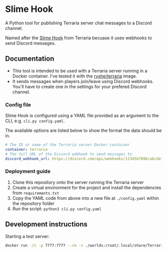 # Slime Hook

A Python tool for publishing Terraria server chat messages to a Discord channel.

Named after the [Slime Hook](https://terraria.wiki.gg/wiki/Slime_hook) from Terraria becuase it uses webhooks to send Discord messages. <!-- Haha I am indeed a comedic genius -->

## Documentation

- This tool is intended to be used with a Terraria server running in a Docker container. I've tested it with the [ryshe/terraria](https://registry.hub.docker.com/r/ryshe/terraria/) image.
- It sends messages when players join/leave using Discord webhooks. You'll have to create one in the settings for your prefered Discord channel.

### Config file

Slime Hook is configured using a YAML file provided as an argument to the CLI, e.g. `cli.py config.yaml`.

The available options are listed below to show the format the data should be in.

```yaml
# The ID or name of the Terraria server Docker container
container: terraria
# The full URL of the Discord webhook to send messages to
discord_webhook_url: https://discord.com/api/webhooks/1234567890/abcdefghijklmnopqrstuvwxyz
```

### Deployment guide

1. Clone this repository onto the server running the Terraria server
2. Create a virtual environment for the project and install the dependencies from `requirements.txt`
3. Copy the YAML code from above into a new file at `./config.yaml` within the repository folder
4. Run the script: `python3 cli.py config.yaml`

## Development instructions

Starting a test server:

```bash
docker run -it -p 7777:7777 --rm -v ./worlds:/root/.local/share/Terraria/Worlds --name terraria ryshe/terraria:vanilla-latest -world /root/.local/share/Terraria/Worlds/Test.wld -autocreate 1
```
